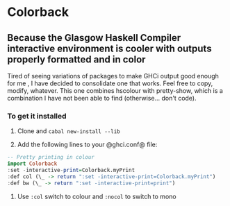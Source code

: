 
# Colorback

## Because the Glasgow Haskell Compiler interactive environment is cooler with outputs properly formatted and in color

Tired of seeing variations of packages to make GHCi output good enough for me , I have decided to consolidate one that works. Feel free to copy, modify, whatever. This one combines hscolour with pretty-show, which is a combination I have not been able to find (otherwise... don't code).

### To get it installed

1. Clone and ```cabal new-install --lib```

1. Add the following lines to your @ghci.conf@ file:

``` haskell
-- Pretty printing in colour
import Colorback
:set -interactive-print=Colorback.myPrint
:def col (\_ -> return ":set -interactive-print=Colorback.myPrint")
:def bw (\_ -> return ":set -interactive-print=print")
```

1. Use ```:col``` switch to colour and ```:nocol``` to switch to mono
